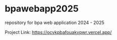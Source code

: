 # bpawebapp2025
repository for bpa web application 2024 - 2025

Project Link: https://ocvkpbafouakvpwr.vercel.app/
